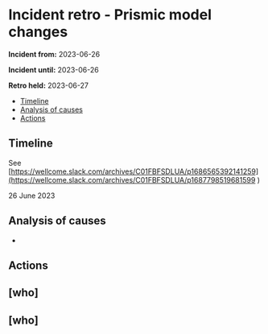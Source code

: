 # Incident retro - Prismic model changes

**Incident from:** 2023-06-26

**Incident until:** 2023-06-26

**Retro held:** 2023-06-27

- [Timeline](#timeline)
- [Analysis of causes](#analysis-of-causes)
- [Actions](#actions)

## Timeline

See [https://wellcome.slack.com/archives/C01FBFSDLUA/p1686565392141259](https://wellcome.slack.com/archives/C01FBFSDLUA/p1687798519681599 ) 

26 June 2023



## Analysis of causes
- 

## Actions

**[who]**
- 

**[who]**
- 
